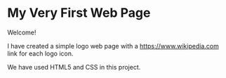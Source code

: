 # My Very First Web Page

Welcome!

I have created a simple logo web page with a <https://www.wikipedia.com> link for each logo icon. 

We have used HTML5 and CSS in this project. 

